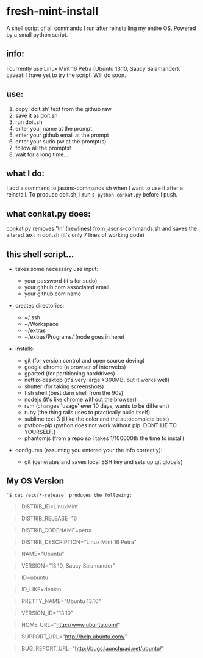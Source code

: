 fresh-mint-install
===============================
A shell script of all commands I run after reinstalling my entire OS. 
Powered by a small python script.


info:
--------
I currently use Linux Mint 16 Petra (Ubuntu 13.10, Saucy Salamander).
caveat: I have yet to try the script. Will do soon. 


use:
---------
1. copy 'doit.sh' text from the github raw
1. save it as doit.sh
1. run doit.sh
1. enter your name at the prompt
1. enter your github email at the prompt
1. enter your sudo pw at the prompt(s)
1. follow all the prompts!
1. wait for a long time...


what I do:
---------
I add a command to jasons-commands.sh when I want to use it after a reinstall.
To produce doit.sh, I run `$ python conkat.py` before I push.


what conkat.py does:
-----------
conkat.py removes '\n' (newlines) from jasons-commands.sh and saves the altered text in doit.sh (it's only 7 lines of working code)

this shell script...
----------------
* takes some necessary use input:
	+ your password (it's for sudo)
	+ your github.com associated email
	+ your github.com name

* creates directories:
    + ~/.ssh
    + ~/Workspace
    + ~/extras
    + ~/extras/Programs/    (node goes in here)

* installs:
	+ git  					(for version control and open source deving)
	+ google chrome			(a browser of interwebs)
	+ gparted 				(for partitioning harddrives)
	+ netflix-desktop		(it's very large >300MB, but it works well)
	+ shutter				(for taking screenshots)
	+ fish shell			(best darn shell from the 90s)
	+ nodejs				(it's like chrome without the browser)
	+ rvm 					(changes 'usage' ever 10 days, wants to be different)
	+ ruby					(the thing rails uses to practically build itself)
	+ sublime text 3        (i like the color and the autocomplete best)
	+ python-pip			(python does not work without pip. DONT LIE TO YOURSELF.)
	+ phantomjs				(from a repo so i takes 1/100000th the time to install)

* configures	(assuming you entered your the info correctly):
	+ git               	(generates and saves local SSH key and sets up git globals)


My OS Version
------
	`$ cat /etc/*-release` produces the following:

> DISTRIB_ID=LinuxMint

> DISTRIB_RELEASE=16

> DISTRIB_CODENAME=petra

> DISTRIB_DESCRIPTION="Linux Mint 16 Petra"

> NAME="Ubuntu"

> VERSION="13.10, Saucy Salamander"

> ID=ubuntu

> ID_LIKE=debian

> PRETTY_NAME="Ubuntu 13.10"

> VERSION_ID="13.10"

> HOME_URL="http://www.ubuntu.com/"

> SUPPORT_URL="http://help.ubuntu.com/"

> BUG_REPORT_URL="http://bugs.launchpad.net/ubuntu/"